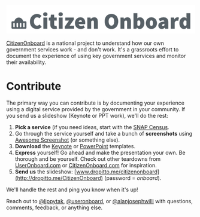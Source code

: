 ![demo](img/CO-logo.gif)

[CitizenOnboard](http://citizenonboard.com) is a national project to understand how our own government services work - and don't work. It's a grassroots effort to document the experience of using key government services and monitor their availability.

# Contribute
The primary way you can contribute is by documenting your experience using a digital service provided by the government in your community. If you send us a slideshow (Keynote or PPT work), we'll do the rest:

1. **Pick a service** (if you need ideas, start with the [SNAP Census](https://github.com/codeforamerica/citizen-onboard/issues/16).
2. Go through the service yourself and take a bunch of **screenshots** using [Awesome Screenshot](https://chrome.google.com/webstore/detail/awesome-screenshot-captur/alelhddbbhepgpmgidjdcjakblofbmce?hl=en) (or something else).
3. **Download** the [Keynote](https://www.dropbox.com/sh/yxvivzf4e2nm9vb/AADwIfDf169lFb0GG-Zotogoa?dl=1) or [PowerPoint](https://www.dropbox.com/s/euj3s1ox7er7i3v/template.pptx?dl=1) templates.
4. **Express** yourself! Go ahead and make the presentation your own. Be thorough and be yourself. Check out other teardowns from [UserOnboard.com](http://useronboard.com) or [CitizenOnboard.com](http://citizenonboard.com) for inspiration.
5. **Send us** the slideshow: [www.dropitto.me/citizenonboard](http://dropitto.me/CitizenOnboard) (password = *onboard*).

We'll handle the rest and ping you know when it's up!

Reach out to [@lippytak](https://twitter.com/lippytak), [@useronboard](https://twitter.com/useronboard), or [@alanjosephwilli](https://twitter.com/alanjosephwilli) with questions, comments, feedback, or anything else.
